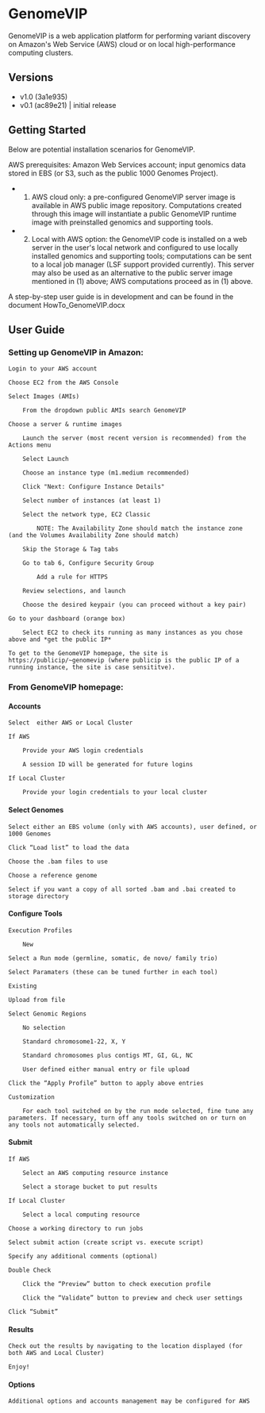 # GenomeVIP

GenomeVIP is a web application platform for performing variant discovery on Amazon's Web Service (AWS) cloud or on local high-performance computing clusters.


## Versions

* v1.0 (3a1e935)
* v0.1 (ac89e21) | initial release 


## Getting Started

Below are potential installation scenarios for GenomeVIP. 

AWS prerequisites: Amazon Web Services account; input genomics data stored in EBS (or S3, such as the public 1000 Genomes Project). 

* 1. AWS cloud only: a pre-configured GenomeVIP server image is available in AWS public image repository. Computations created through this image will instantiate a public GenomeVIP runtime image with preinstalled genomics and supporting tools.

* 2. Local with AWS option: the GenomeVIP code is installed on a web server in the user's local network and configured to use locally installed genomics and supporting tools; computations can be sent to a local job manager (LSF support provided currently). This server may also be used as an alternative to the public server image mentioned in (1) above; AWS computations proceed as in (1) above.


A step-by-step user guide is in development and can be found in the document HowTo_GenomeVIP.docx



## User Guide

### Setting up GenomeVIP in Amazon:

	Login to your AWS account
	
	Choose EC2 from the AWS Console
	
	Select Images (AMIs)
		
		From the dropdown public AMIs search GenomeVIP
		
	Choose a server & runtime images
	
		Launch the server (most recent version is recommended) from the Actions menu
		
		Select Launch
			
		Choose an instance type (m1.medium recommended)
		
		Click "Next: Configure Instance Details"
		
		Select number of instances (at least 1)
		
		Select the network type, EC2 Classic
		
			NOTE: The Availability Zone should match the instance zone (and the Volumes Availability Zone should match)
			
		Skip the Storage & Tag tabs
		
		Go to tab 6, Configure Security Group
		
			Add a rule for HTTPS
		
		Review selections, and launch
		
		Choose the desired keypair (you can proceed without a key pair)
		
	Go to your dashboard (orange box)
	
		Select EC2 to check its running as many instances as you chose above and *get the public IP*
		
	To get to the GenomeVIP homepage, the site is https://publicip/~genomevip (where publicip is the public IP of a running instance, the site is case sensititve).

### From GenomeVIP homepage:

#### Accounts

	Select  either AWS or Local Cluster

	If AWS

		Provide your AWS login credentials

		A session ID will be generated for future logins

	If Local Cluster

		Provide your login credentials to your local cluster

#### Select Genomes	

	Select either an EBS volume (only with AWS accounts), user defined, or 1000 Genomes

	Click “Load list” to load the data

	Choose the .bam files to use

	Choose a reference genome

	Select if you want a copy of all sorted .bam and .bai created to storage directory

#### Configure Tools

	Execution Profiles

		New

	Select a Run mode (germline, somatic, de novo/ family trio)

	Select Paramaters (these can be tuned further in each tool)

	Existing

	Upload from file

	Select Genomic Regions

		No selection

		Standard chromosome1-22, X, Y

		Standard chromosomes plus contigs MT, GI, GL, NC

		User defined either manual entry or file upload

	Click the “Apply Profile” button to apply above entries

	Customization

		For each tool switched on by the run mode selected, fine tune any parameters. If necessary, turn off any tools switched on or turn on any tools not automatically selected.
	
#### Submit

	If AWS

		Select an AWS computing resource instance

		Select a storage bucket to put results

	If Local Cluster

		Select a local computing resource

	Choose a working directory to run jobs

	Select submit action (create script vs. execute script)

	Specify any additional comments (optional)

	Double Check

		Click the “Preview” button to check execution profile

		Click the “Validate” button to preview and check user settings

	Click “Submit”

#### Results

	Check out the results by navigating to the location displayed (for both AWS and Local Cluster)

	Enjoy!

#### Options

	Additional options and accounts management may be configured for AWS
